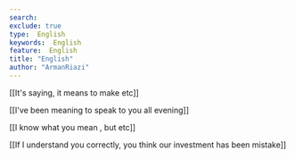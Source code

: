 ```yaml
---
search:
exclude: true
type:  English
keywords:  English
feature:  English
title: "English"
author: "ArmanRiazi"
---
```


[[It's saying, it means to make etc]]

[[I've been meaning to speak to you all evening]]

 [[I know what you mean , but etc]]

[[If I understand you correctly, you think our investment has been mistake]]